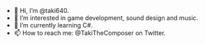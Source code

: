 - 👋 Hi, I’m @taki640.
- 👀 I’m interested in game development, sound design and music.
- 🌱 I’m currently learning C#.
- 📫 How to reach me: @TakiTheComposer on Twitter.

<!---
taki640/taki640 is a ✨ special ✨ repository because its `README.md` (this file) appears on your GitHub profile.
You can click the Preview link to take a look at your changes.
--->
